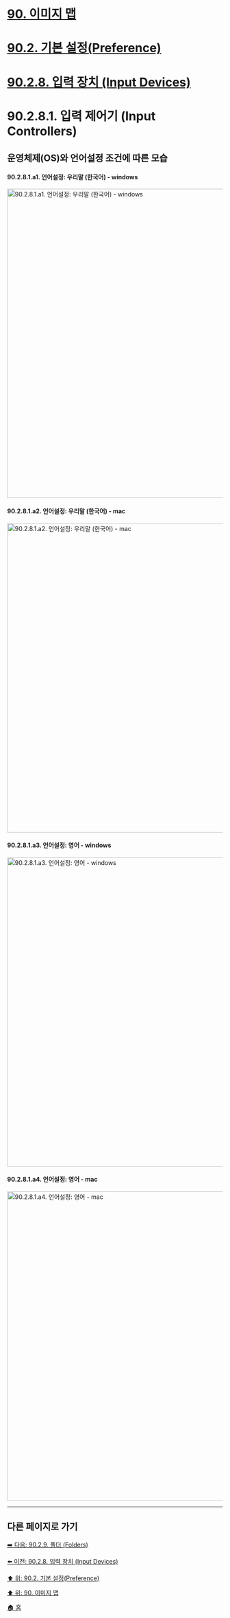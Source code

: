 # [90. 이미지 맵](./90-00-image-map.md)
# [90.2. 기본 설정(Preference)](./90-02-00-preference.md)
# [90.2.8. 입력 장치 (Input Devices)](./90-02-08-input-device.md)
# 90.2.8.1. 입력 제어기 (Input Controllers)
## 운영체제(OS)와 언어설정 조건에 따른 모습
#### 90.2.8.1.a1. 언어설정: 우리말 (한국어) - windows

<img width="720" alt="90.2.8.1.a1. 언어설정: 우리말 (한국어) - windows" src="https://github.com/wonder13662/gimp/assets/15767104/fdd257be-6bbc-4d67-b0b3-427c29416f2c">

#### 90.2.8.1.a2. 언어설정: 우리말 (한국어) - mac

<img width="720" alt="90.2.8.1.a2. 언어설정: 우리말 (한국어) - mac" src="https://github.com/wonder13662/gimp/assets/15767104/f2e1b11a-addf-42c4-86ef-f334ddf5d9e6">

#### 90.2.8.1.a3. 언어설정: 영어 - windows

<img width="720" alt="90.2.8.1.a3. 언어설정: 영어 - windows" src="https://github.com/wonder13662/gimp/assets/15767104/0104a955-98c8-4984-b3e4-bc92a4fb4831">

#### 90.2.8.1.a4. 언어설정: 영어 - mac

<img width="720" alt="90.2.8.1.a4. 언어설정: 영어 - mac" src="https://github.com/wonder13662/gimp/assets/15767104/1b520516-3bad-477d-a5b3-a48a0f273a50">

***

## 다른 페이지로 가기

[➡️ 다음: 90.2.9. 폴더 (Folders)](./90-02-09-folders.md)

[⬅️ 이전: 90.2.8. 입력 장치 (Input Devices)](./90-02-08-input-device.md)

[⬆️ 위: 90.2. 기본 설정(Preference)](./90-02-00-preference.md)

[⬆️ 위: 90. 이미지 맵](./90-00-image-map.md)

[🏠 홈](./00-home.md)
